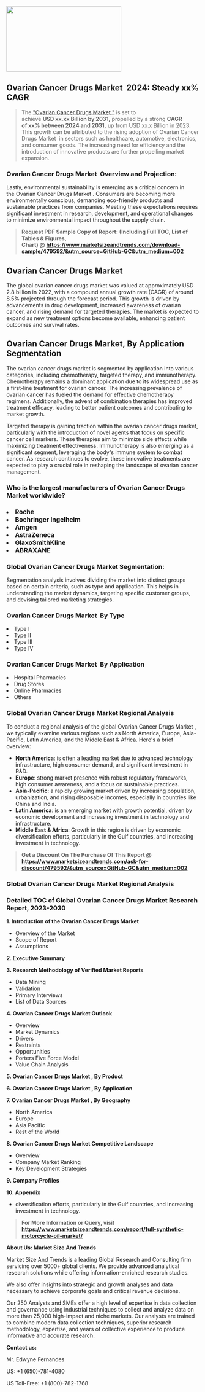 <p><img class="alignnone size-medium wp-image-20088" src="https://ffe5etoiles.com/wp-content/uploads/2024/12/MST1-300x171.png" alt="" width="300" height="171" /></p><h2 id="ember46" class="ember-view reader-text-block__heading-2">Ovarian Cancer Drugs Market &nbsp;2024: Steady&nbsp;xx% CAGR</h2><blockquote id="ember47" class="ember-view reader-text-block__blockquote">The&nbsp;<a class="app-aware-link " href="https://www.marketsizeandtrends.com/download-sample/479592/&utm_source=GitHub-GC&utm_medium=002" target="_blank" data-test-app-aware-link="">"Ovarian Cancer Drugs Market "</a>&nbsp;is set to achieve&nbsp;<strong>USD&nbsp;xx.xx&nbsp;Billion by 2031,</strong>&nbsp;propelled by a strong&nbsp;<strong>CAGR of&nbsp;xx% between 2024 and 2031,</strong>&nbsp;up from USD xx.x Billion in 2023. This growth can be attributed to the rising adoption of&nbsp;Ovarian Cancer Drugs Market &nbsp;in sectors such as healthcare, automotive, electronics, and consumer goods. The increasing need for efficiency and the introduction of innovative products are further propelling market expansion.</blockquote><h3 id="ember48" class="ember-view reader-text-block__heading-3">Ovarian Cancer Drugs Market &nbsp;Overview and Projection:</h3><p id="ember49" class="ember-view reader-text-block__paragraph">Lastly, environmental sustainability is emerging as a critical concern in the&nbsp;Ovarian Cancer Drugs Market . Consumers are becoming more environmentally conscious, demanding eco-friendly products and sustainable practices from companies. Meeting these expectations requires significant investment in research, development, and operational changes to minimize environmental impact throughout the supply chain.</p><blockquote id="ember50" class="ember-view reader-text-block__blockquote"><strong>Request PDF Sample Copy of Report: (Including Full TOC, List of Tables &amp; Figures, Chart)&nbsp;@&nbsp;<strong><a href="https://www.marketsizeandtrends.com/download-sample/479592/&utm_source=GitHub-GC&utm_medium=002" target="_blank">https://www.marketsizeandtrends.com/download-sample/479592/&utm_source=GitHub-GC&utm_medium=002</a></strong></strong></blockquote><h3 class=""> <h2>Ovarian Cancer Drugs Market</h2><p>The global ovarian cancer drugs market was valued at approximately USD 2.8 billion in 2022, with a compound annual growth rate (CAGR) of around 8.5% projected through the forecast period. This growth is driven by advancements in drug development, increased awareness of ovarian cancer, and rising demand for targeted therapies. The market is expected to expand as new treatment options become available, enhancing patient outcomes and survival rates.</p><h2>Ovarian Cancer Drugs Market, By Application Segmentation</h2><p>The ovarian cancer drugs market is segmented by application into various categories, including chemotherapy, targeted therapy, and immunotherapy. Chemotherapy remains a dominant application due to its widespread use as a first-line treatment for ovarian cancer. The increasing prevalence of ovarian cancer has fueled the demand for effective chemotherapy regimens. Additionally, the advent of combination therapies has improved treatment efficacy, leading to better patient outcomes and contributing to market growth.</p><p>Targeted therapy is gaining traction within the ovarian cancer drugs market, particularly with the introduction of novel agents that focus on specific cancer cell markers. These therapies aim to minimize side effects while maximizing treatment effectiveness. Immunotherapy is also emerging as a significant segment, leveraging the body's immune system to combat cancer. As research continues to evolve, these innovative treatments are expected to play a crucial role in reshaping the landscape of ovarian cancer management.</p></h3><h3 id="" class="">Who is the largest manufacturers of&nbsp;Ovarian Cancer Drugs Market worldwide?</h3><h3 class=""></Li><Li>Roche</Li><Li> Boehringer Ingelheim</Li><Li> Amgen</Li><Li> AstraZeneca</Li><Li> GlaxoSmithKline</Li><Li> ABRAXANE</h3><h3 id="ember53" class="ember-view reader-text-block__heading-3">Global&nbsp;Ovarian Cancer Drugs Market Segmentation:</h3><p id="ember54" class="ember-view reader-text-block__paragraph">Segmentation analysis involves dividing the market into distinct groups based on certain criteria, such as type and application. This helps in understanding the market dynamics, targeting specific customer groups, and devising tailored marketing strategies.</p><h3 id="" class="">Ovarian Cancer Drugs Market &nbsp;By Type</h3><p></Li><Li>Type I</Li><Li> Type II</Li><Li> Type III</Li><Li> Type IV</p><h3 id="" class="">Ovarian Cancer Drugs Market &nbsp;By Application</h3><p class=""></Li><Li>Hospital Pharmacies</Li><Li> Drug Stores</Li><Li> Online Pharmacies</Li><Li> Others</p><h3 id="ember62" class="ember-view reader-text-block__heading-3">Global Ovarian Cancer Drugs Market Regional Analysis</h3><p id="ember63" class="ember-view reader-text-block__paragraph">To conduct a regional analysis of the global Ovarian Cancer Drugs Market , we typically examine various regions such as North America, Europe, Asia-Pacific, Latin America, and the Middle East &amp; Africa. Here's a brief overview:</p><ul><li><strong>North America</strong>: is often a leading market due to advanced technology infrastructure, high consumer demand, and significant investment in R&amp;D.</li><li><strong>Europe</strong>: strong market presence with robust regulatory frameworks, high consumer awareness, and a focus on sustainable practices.</li><li><strong>Asia-Pacific</strong>: a rapidly growing market driven by increasing population, urbanization, and rising disposable incomes, especially in countries like China and India.</li><li><strong>Latin America</strong>: is an emerging market with growth potential, driven by economic development and increasing investment in technology and infrastructure.</li><li><strong>Middle East &amp; Africa</strong>: Growth in this region is driven by economic diversification efforts, particularly in the Gulf countries, and increasing investment in technology.</li></ul><blockquote id="ember61" class="ember-view reader-text-block__blockquote"><strong>Get a Discount On The Purchase Of This Report @ <strong><a href="https://html-cleaner.com/" target="">https://www.marketsizeandtrends.com/ask-for-discount/479592/&utm_source=GitHub-GC&utm_medium=002</a></strong></strong></blockquote><h3 id="ember62" class="ember-view reader-text-block__heading-3">Global Ovarian Cancer Drugs Market Regional Analysis</h3><h3 id="" class="">Detailed TOC of Global Ovarian Cancer Drugs Market Research Report, 2023-2030</h3><p id="" class=""><strong>1. Introduction of the Ovarian Cancer Drugs Market </strong></p><ul><li>Overview of the Market</li><li>Scope of Report</li><li>Assumptions</li></ul><p id="" class=""><strong>2. Executive Summary</strong></p><p id="" class=""><strong>3. Research Methodology of Verified Market Reports</strong></p><ul><li>Data Mining</li><li>Validation</li><li>Primary Interviews</li><li>List of Data Sources</li></ul><p id="" class=""><strong>4. Ovarian Cancer Drugs Market Outlook</strong></p><ul><li>Overview</li><li>Market Dynamics</li><li>Drivers</li><li>Restraints</li><li>Opportunities</li><li>Porters Five Force Model</li><li>Value Chain Analysis</li></ul><p id="" class=""><strong>5. Ovarian Cancer Drugs Market , By Product</strong></p><p id="" class=""><strong>6. Ovarian Cancer Drugs Market , By Application</strong></p><p id="" class=""><strong>7. Ovarian Cancer Drugs Market , By Geography</strong></p><ul><li>North America</li><li>Europe</li><li>Asia Pacific</li><li>Rest of the World</li></ul><p id="" class=""><strong>8. Ovarian Cancer Drugs Market Competitive Landscape</strong></p><ul><li>Overview</li><li>Company Market Ranking</li><li>Key Development Strategies</li></ul><p id="" class=""><strong>9. Company Profiles</strong></p><p id="" class=""><strong>10. Appendix</strong></p><ul><li>diversification efforts, particularly in the Gulf countries, and increasing investment in technology.</li></ul><blockquote id="ember65" class="ember-view reader-text-block__blockquote"><strong>For More Information or Query, visit <strong><strong><a href="https://html-cleaner.com/" target="">https://www.marketsizeandtrends.com/report/full-synthetic-motorcycle-oil-market/</a></strong></strong></strong></blockquote><p id="" class=""><strong>About Us: Market Size And Trends</strong></p><p id="" class="">Market Size And Trends is a leading Global Research and Consulting firm servicing over 5000+ global clients. We provide advanced analytical research solutions while offering information-enriched research studies.</p><p id="" class="">We also offer insights into strategic and growth analyses and data necessary to achieve corporate goals and critical revenue decisions.</p><p id="" class="">Our 250 Analysts and SMEs offer a high level of expertise in data collection and governance using industrial techniques to collect and analyze data on more than 25,000 high-impact and niche markets. Our analysts are trained to combine modern data collection techniques, superior research methodology, expertise, and years of collective experience to produce informative and accurate research.</p><p id="" class=""><strong>Contact us:</strong></p><p id="" class="">Mr. Edwyne Fernandes</p><p id="" class="">US: +1 (650)-781-4080</p><p id="" class="">US Toll-Free: +1 (800)-782-1768</p>
